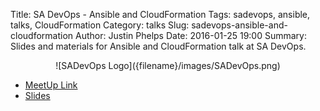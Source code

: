 Title: SA DevOps - Ansible and CloudFormation
Tags: sadevops, ansible, talks, CloudFormation
Category: talks
Slug: sadevops-ansible-and-cloudformation
Author: Justin Phelps
Date: 2016-01-25 19:00
Summary: Slides and materials for Ansible and CloudFormation talk at SA DevOps.

<center>![SADevOps Logo]({filename}/images/SADevOps.png)</center>

 * [MeetUp Link](http://www.meetup.com/SanAntonioDevOps/events/227865218/)
 * [Slides]({filename}/slides/Ansible-and-CloudFormation.pdf)
